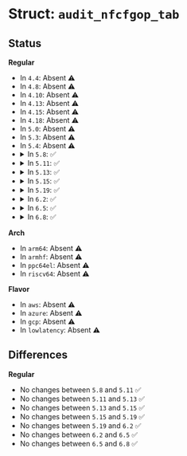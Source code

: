 # Struct: <code>audit_nfcfgop_tab</code>

## Status
<b>Regular</b>
<ul>
<li>
In <code>4.4</code>: Absent ⚠️
</li>
<li>
In <code>4.8</code>: Absent ⚠️
</li>
<li>
In <code>4.10</code>: Absent ⚠️
</li>
<li>
In <code>4.13</code>: Absent ⚠️
</li>
<li>
In <code>4.15</code>: Absent ⚠️
</li>
<li>
In <code>4.18</code>: Absent ⚠️
</li>
<li>
In <code>5.0</code>: Absent ⚠️
</li>
<li>
In <code>5.3</code>: Absent ⚠️
</li>
<li>
In <code>5.4</code>: Absent ⚠️
</li>
<li>
<details>
<summary>In <code>5.8</code>: ✅</summary>

```c
struct audit_nfcfgop_tab {
    enum audit_nfcfgop op;
    const char *s;
};
```
</details>
</li>
<li>
<details>
<summary>In <code>5.11</code>: ✅</summary>

```c
struct audit_nfcfgop_tab {
    enum audit_nfcfgop op;
    const char *s;
};
```
</details>
</li>
<li>
<details>
<summary>In <code>5.13</code>: ✅</summary>

```c
struct audit_nfcfgop_tab {
    enum audit_nfcfgop op;
    const char *s;
};
```
</details>
</li>
<li>
<details>
<summary>In <code>5.15</code>: ✅</summary>

```c
struct audit_nfcfgop_tab {
    enum audit_nfcfgop op;
    const char *s;
};
```
</details>
</li>
<li>
<details>
<summary>In <code>5.19</code>: ✅</summary>

```c
struct audit_nfcfgop_tab {
    enum audit_nfcfgop op;
    const char *s;
};
```
</details>
</li>
<li>
<details>
<summary>In <code>6.2</code>: ✅</summary>

```c
struct audit_nfcfgop_tab {
    enum audit_nfcfgop op;
    const char *s;
};
```
</details>
</li>
<li>
<details>
<summary>In <code>6.5</code>: ✅</summary>

```c
struct audit_nfcfgop_tab {
    enum audit_nfcfgop op;
    const char *s;
};
```
</details>
</li>
<li>
<details>
<summary>In <code>6.8</code>: ✅</summary>

```c
struct audit_nfcfgop_tab {
    enum audit_nfcfgop op;
    const char *s;
};
```
</details>
</li>
</ul>
<b>Arch</b>
<ul>
<li>
In <code>arm64</code>: Absent ⚠️
</li>
<li>
In <code>armhf</code>: Absent ⚠️
</li>
<li>
In <code>ppc64el</code>: Absent ⚠️
</li>
<li>
In <code>riscv64</code>: Absent ⚠️
</li>
</ul>
<b>Flavor</b>
<ul>
<li>
In <code>aws</code>: Absent ⚠️
</li>
<li>
In <code>azure</code>: Absent ⚠️
</li>
<li>
In <code>gcp</code>: Absent ⚠️
</li>
<li>
In <code>lowlatency</code>: Absent ⚠️
</li>
</ul>

## Differences
<b>Regular</b>
<ul>
<li>
No changes between <code>5.8</code> and <code>5.11</code> ✅
</li>
<li>
No changes between <code>5.11</code> and <code>5.13</code> ✅
</li>
<li>
No changes between <code>5.13</code> and <code>5.15</code> ✅
</li>
<li>
No changes between <code>5.15</code> and <code>5.19</code> ✅
</li>
<li>
No changes between <code>5.19</code> and <code>6.2</code> ✅
</li>
<li>
No changes between <code>6.2</code> and <code>6.5</code> ✅
</li>
<li>
No changes between <code>6.5</code> and <code>6.8</code> ✅
</li>
</ul>
